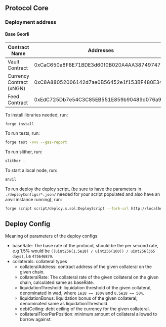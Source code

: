 ## Protocol Core

### Deployment address

#### Base Georli

| Contract Name            | Addresses                                  |
| ------------------------ | ------------------------------------------ |
| Vault Contract           | 0xCaC650a8F8E71BDE3d60f0B020A4AA3874974705 |
| Currency Contract (xNGN) | 0xC8A88052006142d7ae0B56452e1f153BF480E341 |
| Feed Contract            | 0xEdC725Db7e54C3C85EB551E859b90489d076a9Ca |

To install libraries needed, run:

```zsh
forge install
```

To run tests, run:

```zsh
forge test -vvv --gas-report
```

To run slither, run:

```zsh
slither .
```

To start a local node, run:

```zsh
anvil
```

To run deploy the deploy script, (be sure to have the parameters in `./deployConfigs/*.json/` needed for your script populated and also have an anvil instance running), run:

```zsh
forge script script/deploy.s.sol:DeployScript --fork-url http://localhost:8545 --broadcast
```

## Deploy Config

Meaning of parameters of the deploy configs

- baseRate: The base rate of the protocol, should be the per second rate, e.g 1.5% would be `((uint256(1.5e18) / uint256(100)) / uint256(365 days)`, i.e `475646879`.
- collaterals: collateral types
  - collateralAddress: contract address of the given collateral on the given chain.
  - collateralRate: The collateral rate of the given collateral on the given chain, calculated same as baseRate.
  - liquidationThreshold: liquidation threshold of the given collateral, denominated in wad, where `1e18 == 100%` and `0.5e18 == 50%`.
  - liquidationBonus: liquidation bonus of the given collateral, denominated same as liquidationThreshold.
  - debtCeiling: debt ceiling of the currency for the given collateral.
  - collateralFloorPerPosition: minimum amount of collateral allowed to borrow against.
